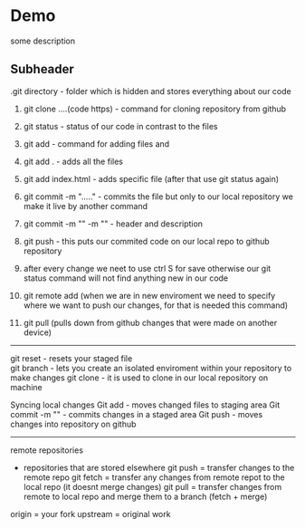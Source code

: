 # Demo
some description

## Subheader

.git directory - folder which is hidden and stores everything about our code
1. git clone ....(code https) - command for cloning repository from github
2. git status - status of our code in contrast to the files 
3. git add - command for adding files and 
4. git add . - adds all the files 
5. git add index.html - adds specific file (after that use git status again)
6. git commit -m "....." - commits the file but only to our local repository we make it live by another command 
7. git commit -m "" -m "" - header and description 
8. git push - this puts our commited code on our local repo to github repository 
9. after every change we neet to use ctrl S for save otherwise our git status command will not find anything new in our code

1. git remote add <name> <url> (when we are in new enviroment we need to specify where we want to push our changes, for that is needed this command)
2. git pull (pulls down from github changes that were made on another device)

------

git reset - resets your staged file  
git branch - lets you create an isolated enviroment within your repository to make changes
git clone - it is used to clone in our local repository on machine

Syncing local changes
Git add <files> - moves changed files to staging area
Git commit -m "" - commits changes in a staged area
Git push - moves changes into repository on github


------

remote repositories
- repositories that are stored elsewhere
git push = transfer changes to the remote repo
git fetch = transfer any changes from remote repot to the local repo (it doesnt merge changes)
git pull = transfer changes from remote to local repo and merge them to a branch (fetch + merge)

origin = your fork 
upstream = original work